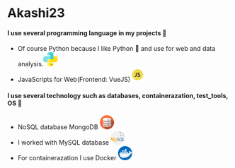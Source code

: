 # Akashi23

#### I use several programming language in my projects :pencil:

* Of course Python because I like Python :crown: and use for web and data analysis.<img src="https://github.com/Akashi23/Akashi23/blob/master/assets/python.png">
* JavaScripts for Web(Frontend: VueJS)<img src="https://github.com/Akashi23/Akashi23/blob/master/assets/js.png">

 
 #### I use several technology such as databases, containerazation, test_tools, OS :pencil:
 * NoSQL database MongoDB <img src="https://github.com/Akashi23/Akashi23/blob/master/assets/database.png">
 * I worked with MySQL database <img src="https://github.com/Akashi23/Akashi23/blob/master/assets/mysql.png">
 * For containerazation I use Docker <img src="https://github.com/Akashi23/Akashi23/blob/master/assets/docker.png">
